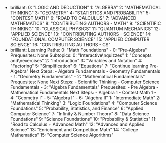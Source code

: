 - brilliant:
    0: "LOGIC AND DEDUCTION"
    1: "ALGEBRA"
    2: "MATHEMATICAL THINKING"
    3: "GEOMETRY"
    4: "STATISTICS AND PROBABILITY"
    5: "CONTEST MATH"
    6: "ROAD TO CALCULUS"
    7: "ADVANCED MATHEMATICS"
    8: "CONTRIBUTING AUTHORS - MATH"
    9: "SCIENTIFIC THINKING"
    10: "CLASSICAL PHYSICS"
    11: "QUANTUM MECHANICS"
    12: "APPLIED SCIENCE"
    13: "CONTRIBUTING AUTHORS - SCIENCE"
    14: "FOUNDATIONAL COMPUTER SCIENCE"
    15: "APPLIED COMPUTER SCIENCE"
    16: "CONTRIBUTING AUTHORS - CS"
- brilliant:
    Learning Paths:
        0: "Math Foundations"
            - 0: "Pre-Algebra"
                Prequesites: None
                Subtopics:
                    0: "Interactive\nquizzes"
                    1: "Concepts and\nexercises"
                    2: "Introduction"
                    3: "Variables and Notation"
                    4: "Factoring"
                    5: "Simplification"
                    6: "Equations"
                    7: "Continue learning Pre-Algebra"
                Next Steps:
                    - Algebra Fundamentals
                    - Geometry Fundamentals
            - 1: "Geometry Fundamentals"
            - 2: "Mathematical Fundamentals"
              Prequesites: None
              Next Steps:
               - Scientific Thinking
               - Computer Science Fundamentals
            - 3: "Algebra Fundamentals"
                Prequesites:
                  - Pre Algebra
                  - Mathematical Fundamentals
                Next Steps:
                  - Algebra 1
                  - Contest Math 1
            - 4: "Geometry I"
            - 5: "Algebra I"
            - 6: "Algebra II"
        1: "Intermediate Math"
        2: "Mathematical Thinking"
        3: "Logic Foundations"
        4: "Computer Science Foundations"
        5: "Probability, Statistics, and Finance"
        6: "Applied Computer Science"
        7: "Infinity & Number Theory"
        8: "Data Science Foundations"
        9: "Science Foundations"
        10: "Probability & Statistics"
        11: "Road to Calculus + Advanced Math"
        12: "Advanced and Applied Science"
        13: "Enrichment and Competition Math"
        14: "College Mathematics"
        15: "Computer Science Algorithms"